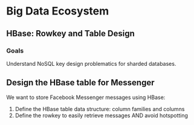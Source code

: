# Big Data Ecosystem

## HBase: Rowkey and Table Design

### Goals

Understand NoSQL key design problematics for sharded databases.

## Design the HBase table for Messenger

We want to store Facebook Messenger messages using HBase:

1. Define the HBase table data structure: column families and columns
2. Define the rowkey to easily retrieve messages AND avoid hotspotting
